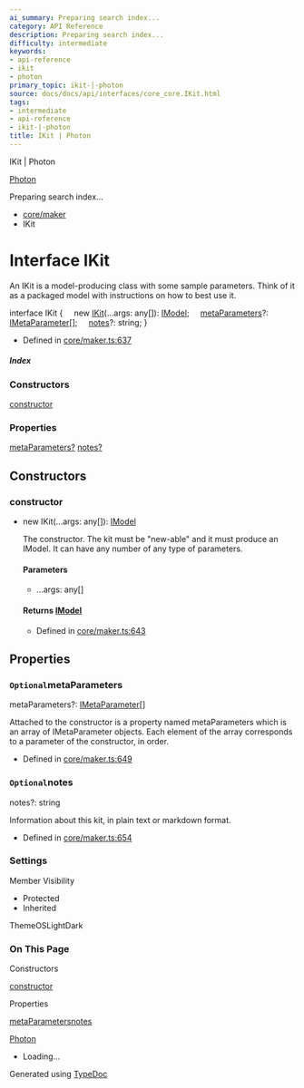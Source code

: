 ```yaml
---
ai_summary: Preparing search index...
category: API Reference
description: Preparing search index...
difficulty: intermediate
keywords:
- api-reference
- ikit
- photon
primary_topic: ikit-|-photon
source: docs/docs/api/interfaces/core_core.IKit.html
tags:
- intermediate
- api-reference
- ikit-|-photon
title: IKit | Photon
---
```

IKit | Photon

[Photon](../index.md)




Preparing search index...

* [core/maker](../modules/core_core.md)
* IKit

# Interface IKit

An IKit is a model-producing class with some sample parameters. Think of it as a packaged model with instructions on how to best use it.

interface IKit {
    new [IKit](#constructorikit)(...args: any[]): [IModel](core_schema.IModel.md);
    [metaParameters](#metaparameters)?: [IMetaParameter](core_core.IMetaParameter.md)[];
    [notes](#notes)?: string;
}

* Defined in [core/maker.ts:637](https://github.com/mwhite454/photon/blob/main/packages/photon/src/core/maker.ts#L637)

##### Index

### Constructors

[constructor](#constructor)

### Properties

[metaParameters?](#metaparameters)
[notes?](#notes)

## Constructors

### constructor

* new IKit(...args: any[]): [IModel](core_schema.IModel.md)

  The constructor. The kit must be "new-able" and it must produce an IModel.
  It can have any number of any type of parameters.

  #### Parameters

  + ...args: any[]

  #### Returns [IModel](core_schema.IModel.md)

  + Defined in [core/maker.ts:643](https://github.com/mwhite454/photon/blob/main/packages/photon/src/core/maker.ts#L643)

## Properties

### `Optional`metaParameters

metaParameters?: [IMetaParameter](core_core.IMetaParameter.md)[]

Attached to the constructor is a property named metaParameters which is an array of IMetaParameter objects.
Each element of the array corresponds to a parameter of the constructor, in order.

* Defined in [core/maker.ts:649](https://github.com/mwhite454/photon/blob/main/packages/photon/src/core/maker.ts#L649)

### `Optional`notes

notes?: string

Information about this kit, in plain text or markdown format.

* Defined in [core/maker.ts:654](https://github.com/mwhite454/photon/blob/main/packages/photon/src/core/maker.ts#L654)

### Settings

Member Visibility

* Protected
* Inherited

ThemeOSLightDark

### On This Page

Constructors

[constructor](#constructor)

Properties

[metaParameters](#metaparameters)[notes](#notes)

[Photon](../index.md)

* Loading...

Generated using [TypeDoc](https://typedoc.org/)

